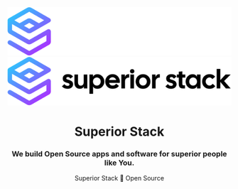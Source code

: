 <div align=center>

<br>
<br>

![Superior Stack Light Logo](.github/logo-light.svg#gh-dark-mode-only)
![Superior Stack Dark Logo](.github/logo-dark.svg#gh-light-mode-only)

# **Superior Stack**

### We build <b>Open Source</b> apps and software for superior people like <b>You</b>.

Superior Stack 🖤 Open Source

</div>
